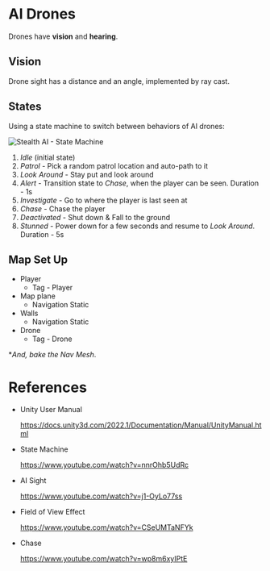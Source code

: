 # AI Drones

Drones have **vision** and **hearing**.

## Vision

Drone sight has a distance and an angle, implemented by ray cast.

## States

Using a state machine to switch between behaviors of AI drones:

![Stealth AI - State Machine](https://user-images.githubusercontent.com/45759373/210186398-53502fcd-e5b5-4037-9398-21bcfcde234b.png)

1. *Idle* (initial state)
2. *Patrol* - Pick a random patrol location and auto-path to it
3. *Look Around* - Stay put and look around
4. *Alert* - Transition state to *Chase*, when the player can be seen. Duration - 1s
5. *Investigate* - Go to where the player is last seen at
6. *Chase* - Chase the player
7. *Deactivated* - Shut down & Fall to the ground
8. *Stunned* - Power down for a few seconds and resume to *Look Around*. Duration - 5s

## Map Set Up

- Player
   - Tag - Player
- Map plane
   - Navigation Static
- Walls
   - Navigation Static
- Drone
   - Tag - Drone

**And, bake the Nav Mesh*.

# References

- Unity User Manual

  https://docs.unity3d.com/2022.1/Documentation/Manual/UnityManual.html

- State Machine

  https://www.youtube.com/watch?v=nnrOhb5UdRc

- AI Sight

  https://www.youtube.com/watch?v=j1-OyLo77ss

- Field of View Effect

  https://www.youtube.com/watch?v=CSeUMTaNFYk

- Chase

  https://www.youtube.com/watch?v=wp8m6xyIPtE

